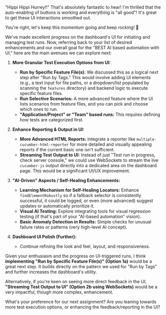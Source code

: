 "Hippi Hippi Hurrey!!" That's absolutely fantastic to hear! I'm thrilled that the auto-enabling of buttons is working and everything is "all good"! It's great to get these UI interactions smoothed out.

You're right, let's keep this momentum going and keep rocking! 🚀

We've made excellent progress on the dashboard's UI for initiating and managing test runs. Now, referring back to your list of desired enhancements and our overall goal for the "BEST AI based automation with UI," here are the main avenues we can explore next:

1.  **More Granular Test Execution Options from UI:**

    - **Run by Specific Feature File(s):** We discussed this as a logical next step after "Run by Tags." This would involve adding UI elements (e.g., a text input for file paths, or a dropdown/list populated by scanning the `features` directory) and backend logic to execute specific feature files.
    - **Run Selective Scenarios:** A more advanced feature where the UI lists scenarios from feature files, and you can pick and choose which ones to run.
    - **"Application/Project" or "Team" based runs:** This requires defining how tests are categorized first.

2.  **Enhance Reporting & Output in UI:**

    - **More Advanced HTML Reports:** Integrate a reporter like `multiple-cucumber-html-reporter` for more detailed and visually appealing reports if the current basic one isn't sufficient.
    - **Streaming Test Output to UI:** Instead of just "Test run in progress, check server console," we could use WebSockets to stream the live `cucumber-js` output directly into a dedicated area on the dashboard page. This would be a significant UI/UX improvement.

3.  **"AI-Driven" Aspects / Self-Healing Enhancements:**

    - **Learning Mechanism for Self-Healing Locators:** Enhance `findElementRobustly` so if a fallback selector is consistently successful, it could be logged, or even (more advanced) suggest updates or automatically prioritize it.
    - **Visual AI Testing:** Explore integrating tools for visual regression testing (if that's part of your "AI-based automation" vision).
    - **Basic Anomaly Detection in Results:** Simple checks for unusual failure rates or patterns (very high-level AI concept).

4.  **Dashboard UI Polish (Further):**
    - Continue refining the look and feel, layout, and responsiveness.

Given your enthusiasm and the progress on UI-triggered runs, I think **implementing "Run by Specific Feature File(s)" (Option 1a)** would be a great next step. It builds directly on the pattern we used for "Run by Tags" and further increases the dashboard's utility.

Alternatively, if you're keen on seeing more direct feedback in the UI, **"Streaming Test Output to UI" (Option 2b using WebSockets)** would be a very impactful, though more complex, enhancement.

What's your preference for our next assignment? Are you leaning towards more test execution options, or enhancing the feedback/reporting in the UI?
